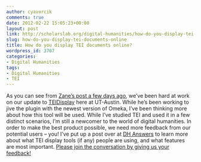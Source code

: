 ```yaml
---
author: cyavorcik
comments: true
date: 2012-02-22 15:05:23+00:00
layout: post
link: http://scholarslab.org/digital-humanities/how-do-you-display-tei-documents-online/
slug: how-do-you-display-tei-documents-online
title: How do you display TEI documents online?
wordpress_id: 3707
categories:
- Digital Humanities
tags:
- Digital Humanities
- TEI
---
```


As you can see from [Zane’s post a few days ago](http://www.scholarslab.org/tei/commentary-on-migrating-an-omeka-site/), we’ve been hard at work on our update to [TEIDisplay](http://omeka.org/codex/Plugins/TeiDisplay) here at UT-Austin. While he’s been working to jive the plugin with the newest version of Omeka, I’ve been thinking more about how this tool will be used. While I’ve studied TEI and used it in a few distinct scenarios, I’m still a newcomer to the world of digital humanities. In order to make the best product possible, we need more feedback from our potential users – you! I’ve put up a post over at [DH Answers](http://digitalhumanities.org/answers/) to learn more about what TEI display tools (if any) people are using, and what features are most important. [Please join the conversation by giving us your feedback!](http://digitalhumanities.org/answers/topic/how-do-you-display-tei-documents-online?replies=1#post-1525)
